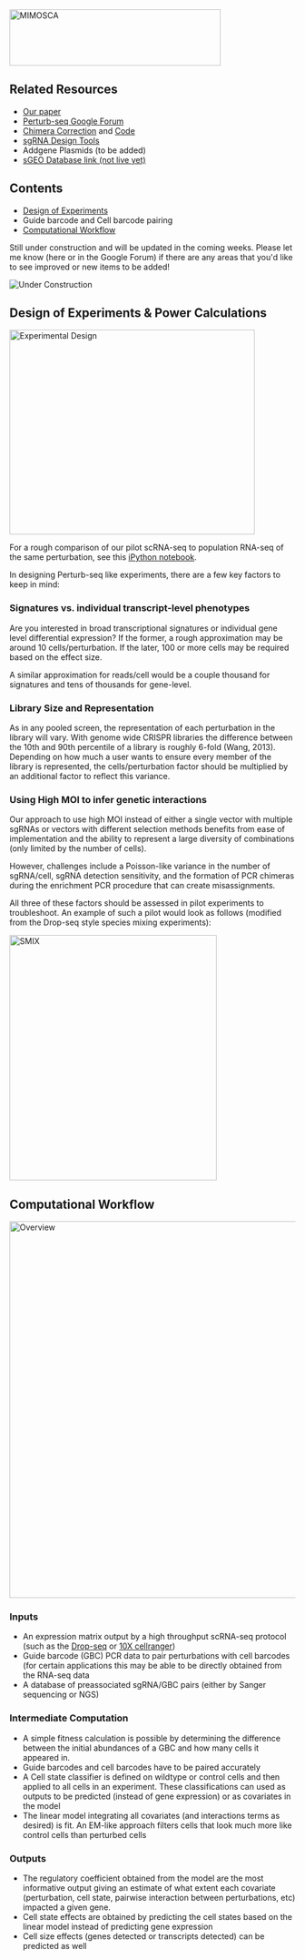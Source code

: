 <img src="https://github.com/asncd/MIMOSCA/blob/master/common_files/mimosca_logo.png" title="MIMOSCA" alt="MIMOSCA" height=99 width=372>

## Related Resources
* <a href="http://www.sciencedirect.com/science/article/pii/S0092867416316105">Our paper</a>
* <a href="https://groups.google.com/forum/#!forum/perturb-seq">Perturb-seq Google Forum</a>
* <a href="http://biorxiv.org/content/early/2016/12/12/093237">Chimera Correction</a>  and <a href="https://github.com/asncd/schimera">Code</a>
* <a href="http://www.clontech.com/US/Products/Genome_Editing/CRISPR_Cas9/Resources/Online_tools_for_guide_RNA_design">sgRNA Design Tools</a>
* Addgene Plasmids (to be added)
* <a href="https://www.ncbi.nlm.nih.gov/geo/query/acc.cgi?acc=GSE90063">sGEO Database link (not live yet)</a>

## Contents

* [Design of Experiments](https://github.com/asncd/MIMOSCA/blob/master/README.md#design-of-experiments--power-calculations)
* Guide barcode and Cell barcode pairing
* [Computational Workflow](https://github.com/asncd/MIMOSCA/blob/master/README.md#computational-workflow)


Still under construction and will be updated in the coming weeks. Please let me know (here or in the Google Forum) if there are any areas that you'd like to see improved or new items to be added! 


<img src="http://www.clipartbest.com/cliparts/ncE/KRE/ncEKRE7Ai.gif" title="Under Construction" alt="Under Construction">

## Design of Experiments & Power Calculations

<img src="https://github.com/asncd/MIMOSCA/blob/master/common_files/comp_knob.png" title="Experimental Design" alt="Experimental Design" height=360 width=432>

For a rough comparison of our pilot scRNA-seq to population RNA-seq of the same perturbation, see this <a href="https://github.com/asncd/MIMOSCA/blob/master/Power_Analysis_DOE/ost_ko_comparison.ipynb">iPython notebook</a>.

In designing Perturb-seq like experiments, there are a few key factors to keep in mind:

### Signatures vs. individual transcript-level phenotypes
Are you interested in broad transcriptional signatures or individual gene level differential expression? If the former, a rough approximation may be around 10 cells/perturbation. If the later, 100 or more cells may be required based on the effect size. 

A similar approximation for reads/cell would be a couple thousand for signatures and tens of thousands for gene-level.

### Library Size and Representation

As in any pooled screen, the representation of each perturbation in the library will vary. With genome wide CRISPR libraries the difference between the 10th and 90th percentile of a library is roughly 6-fold (Wang, 2013). Depending on how much a user wants to ensure every member of the library is represented, the cells/perturbation factor should be multiplied by an additional factor to reflect this variance.

### Using High MOI to infer genetic interactions

Our approach to use high MOI instead of either a single vector with multiple sgRNAs or vectors with different selection methods benefits from ease of implementation and the ability to represent a large diversity of combinations (only limited by the number of cells). 

However, challenges include a Poisson-like variance in the number of sgRNA/cell, sgRNA detection sensitivity, and the formation of PCR chimeras during the enrichment PCR procedure that can create misassignments. 

All three of these factors should be assessed in pilot experiments to troubleshoot. An example of such a pilot would look as follows (modified from the Drop-seq style species mixing experiments): 

<img src="https://github.com/asncd/MIMOSCA/blob/master/common_files/species_mix.png" title="Species Mix" alt="SMIX" height=431 width=365>



## Computational Workflow

<img src="https://github.com/asncd/MIMOSCA/blob/master/common_files/comp_flow2.png" title="Overview" alt="Overview" height=662 width=569>

### Inputs
* An expression matrix output by a high throughput scRNA-seq protocol (such as the <a href="http://mccarrolllab.com/dropseq/">Drop-seq</a> or <a href="https://support.10xgenomics.com/single-cell/software/pipelines/latest/what-is-cell-ranger">10X cellranger</a>)
* Guide barcode (GBC) PCR data to pair perturbations with cell barcodes (for certain applications this may be able to be directly obtained from the RNA-seq data
* A database of preassociated sgRNA/GBC pairs (either by Sanger sequencing or NGS)

### Intermediate Computation
* A simple fitness calculation is possible by determining the difference between the initial abundances of a GBC and how many cells it appeared in. 
* Guide barcodes and cell barcodes have to be paired accurately
* A Cell state classifier is defined on wildtype or control cells and then applied to all cells in an experiment. These classifications can used as outputs to be predicted (instead of gene expression) or as covariates in the model
* The linear model integrating all covariates (and interactions terms as desired) is fit. An EM-like approach filters cells that look much more like control cells than perturbed cells

### Outputs

* The regulatory coefficient obtained from the model are the most informative output giving an estimate of what extent each covariate (perturbation, cell state, pairwise interaction between perturbations, etc) impacted a given gene.
* Cell state effects are obtained by predicting the cell states based on the linear model instead of predicting gene expression
* Cell size effects (genes detected or transcripts detected) can be predicted as well


